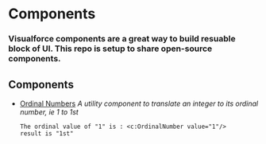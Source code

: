 # Components

### Visualforce components are a great way to build resuable block of UI. This repo is setup to share open-source components. 

## Components
  * [Ordinal Numbers](https://github.com/ApexComponents/Components/tree/master/OrdinalNumbers)
    *A utility component to translate an integer to its ordinal number, ie 1 to 1st*
     
     	The ordinal value of "1" is : <c:OrdinalNumber value="1"/>
     	result is "1st"
